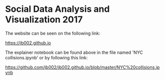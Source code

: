 # Social Data Analysis and Visualization 2017
The website can be seen on the following link:

https://jb002.github.io


The explainer notebook can be found above in the file named 'NYC collisions.ipynb' or by following this link:

https://github.com/jb002/jb002.github.io/blob/master/NYC%20collisions.ipynb

